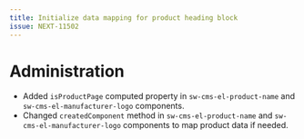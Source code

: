 ```yaml
---
title: Initialize data mapping for product heading block
issue: NEXT-11502
---
```

# Administration
* Added `isProductPage` computed property in `sw-cms-el-product-name` and `sw-cms-el-manufacturer-logo` components.
* Changed `createdComponent` method in `sw-cms-el-product-name` and `sw-cms-el-manufacturer-logo` components to map product data if needed.
